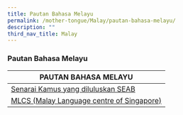 ```yaml
---
title: Pautan Bahasa Melayu
permalink: /mother-tongue/Malay/pautan-bahasa-melayu/
description: ""
third_nav_title: Malay
---
```

### Pautan Bahasa Melayu

| PAUTAN BAHASA MELAYU |
|---|
| [Senarai Kamus yang diluluskan SEAB ](https://www.seab.gov.sg/home/examinations/approved-dictionaries) |
| [MLCS (Malay Language centre of Singapore)](https://play.google.com/store/apps/developer?id=MLCS&hl=en) |